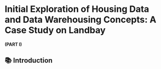 # Initial Exploration of Housing Data and Data Warehousing Concepts: A Case Study on Landbay 

#### (PART I)

## 📚 Introduction

